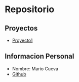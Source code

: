 # Repositorio
## Proyectos
* [Proyecto1](https://github.com/Steevens98/Repositorio)
## Informacion Personal
  - Nombre: Mario Cueva
  - [Github](https://github.com/Steevens98) 

